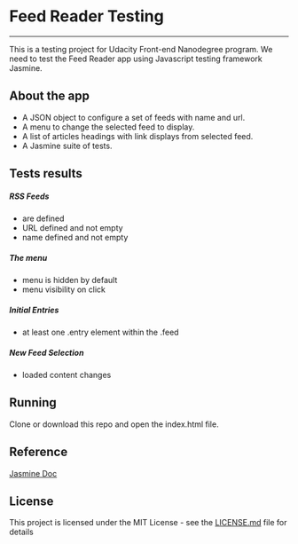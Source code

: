 # Feed Reader Testing
---
This is a testing project for Udacity Front-end Nanodegree program. We need to test the Feed Reader app using Javascript testing framework Jasmine.


## About the app
- A JSON object to configure a set of feeds with name and url.
- A menu to change the selected feed to display.
- A list of articles headings with link displays from selected feed. 
- A Jasmine suite of tests.


## Tests results
##### RSS Feeds
- are defined
- URL defined and not empty
- name defined and not empty
##### The menu
- menu is hidden by default
- menu visibility on click
##### Initial Entries
- at least one .entry element within the .feed
##### New Feed Selection
- loaded content changes

## Running
Clone or download this repo and open the index.html file.

## Reference
[Jasmine Doc](https://jasmine.github.io/pages/docs_home.html)

## License

This project is licensed under the MIT License - see the [LICENSE.md](LICENSE.md) file for details
